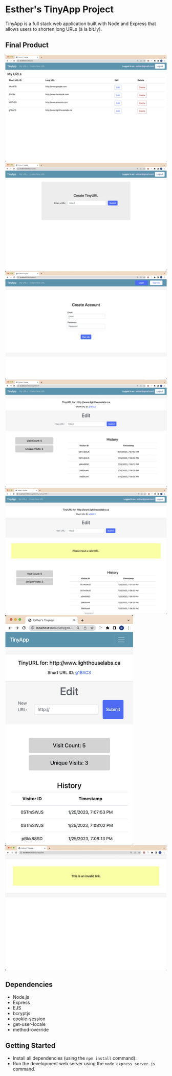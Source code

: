 # Esther's TinyApp Project

TinyApp is a full stack web application built with Node and Express that allows users to shorten long URLs (à la bit.ly).

## Final Product

!["Screenshot of /url page"](https://github.com/esther-sh-choi/tinyapp/blob/main/docs/urls_index.png?raw=true)
!["Screenshot of /url/new page"](https://github.com/esther-sh-choi/tinyapp/blob/main/docs/urls_new.png?raw=true)
!["Screenshot of registration page"](https://github.com/esther-sh-choi/tinyapp/blob/main/docs/register_page.png?raw=true)
!["Screenshot of /url/:id page"](https://github.com/esther-sh-choi/tinyapp/blob/main/docs/urls_show.png?raw=true)
!["Screenshot of /url/:id page error message"](https://github.com/esther-sh-choi/tinyapp/blob/main/docs/error_message.png?raw=true)
!["Screenshot of /url/:id page responsive design"](https://github.com/esther-sh-choi/tinyapp/blob/main/docs/urls_show_responsive.png?raw=true)
!["Screenshot of error page"](https://github.com/esther-sh-choi/tinyapp/blob/main/docs/error_page.png?raw=true)

## Dependencies

- Node.js
- Express
- EJS
- bcryptjs
- cookie-session
- get-user-locale
- method-override

## Getting Started

- Install all dependencies (using the `npm install` command).
- Run the development web server using the `node express_server.js` command.
